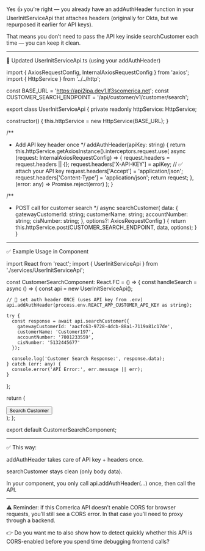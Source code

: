 
Yes 👍 you’re right — you already have an addAuthHeader function in your UserInitServiceApi that attaches headers (originally for Okta, but we repurposed it earlier for API keys).

That means you don’t need to pass the API key inside searchCustomer each time — you can keep it clean.


---

🔑 Updated UserInitServiceApi.ts (using your addAuthHeader)

import { AxiosRequestConfig, InternalAxiosRequestConfig } from 'axios';
import { HttpService } from '../../http';

const BASE_URL = 'https://api2ipa.dev1.lf3scomerica.net';
const CUSTOMER_SEARCH_ENDPOINT = '/api/customer/v1/customer/search';

export class UserInitServiceApi {
  private readonly httpService: HttpService;

  constructor() {
    this.httpService = new HttpService(BASE_URL);
  }

  /**
   * Add API key header once
   */
  addAuthHeader(apiKey: string) {
    return this.httpService.getAxiosInstance().interceptors.request.use(
      async (request: InternalAxiosRequestConfig) => {
        request.headers = request.headers || {};
        request.headers['X-API-KEY'] = apiKey;   // ✅ attach your API key
        request.headers['Accept'] = 'application/json';
        request.headers['Content-Type'] = 'application/json';
        return request;
      },
      (error: any) => Promise.reject(error)
    );
  }

  /**
   * POST call for customer search
   */
  async searchCustomer(
    data: {
      gatewayCustomerId: string;
      customerName: string;
      accountNumber: string;
      cisNumber: string;
    },
    options?: AxiosRequestConfig
  ) {
    return this.httpService.post(CUSTOMER_SEARCH_ENDPOINT, data, options);
  }
}


---

✅ Example Usage in Component

import React from 'react';
import { UserInitServiceApi } from './services/UserInitServiceApi';

const CustomerSearchComponent: React.FC = () => {
  const handleSearch = async () => {
    const api = new UserInitServiceApi();

    // 🔑 set auth header ONCE (uses API key from .env)
    api.addAuthHeader(process.env.REACT_APP_CUSTOMER_API_KEY as string);

    try {
      const response = await api.searchCustomer({
        gatewayCustomerId: 'aacfc63-9728-4dcb-88a1-7119a81c17de',
        customerName: 'Customer197',
        accountNumber: '7001233559',
        cisNumber: '5132445677'
      });

      console.log('Customer Search Response:', response.data);
    } catch (err: any) {
      console.error('API Error:', err.message || err);
    }
  };

  return (
    <div>
      <button onClick={handleSearch}>Search Customer</button>
    </div>
  );
};

export default CustomerSearchComponent;


---

✅ This way:

addAuthHeader takes care of API key + headers once.

searchCustomer stays clean (only body data).

In your component, you only call api.addAuthHeader(...) once, then call the API.



---

⚠️ Reminder: if this Comerica API doesn’t enable CORS for browser requests, you’ll still see a CORS error. In that case you’ll need to proxy through a backend.

👉 Do you want me to also show how to detect quickly whether this API is CORS-enabled before you spend time debugging frontend calls?


